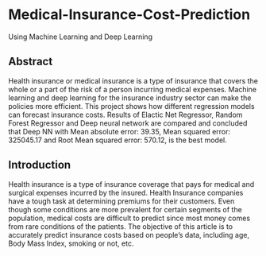# Medical-Insurance-Cost-Prediction
Using Machine Learning and Deep Learning

## Abstract
Health insurance or medical insurance is a type of insurance that covers the whole or a part of the risk of a person incurring medical expenses. Machine learning and deep learning for the insurance industry sector can make the policies more efficient. This project shows how different regression models can forecast insurance costs. Results of Elactic Net Regressor, Random Forest Regressor and Deep neural network are compared and concluded that Deep NN with Mean absolute error: 39.35, Mean squared error: 325045.17 and Root Mean squared error: 570.12, is the best model.

## Introduction
Health insurance is a type of insurance coverage that pays for medical and surgical expenses incurred by the insured.
Health Insurance companies have a tough task at determining premiums for their customers. 
Even though some conditions are more prevalent for certain segments of the population, medical costs are difficult to predict since most money comes from rare conditions of the patients. The objective of this article is to accurately predict insurance costs based on people’s data, including age, Body Mass Index, smoking or not, etc. 


